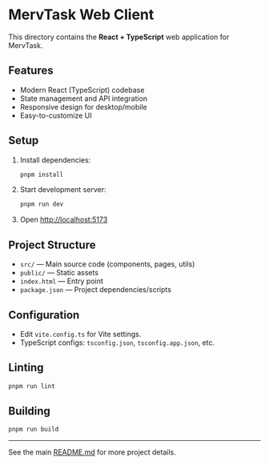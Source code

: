 # MervTask Web Client

This directory contains the **React + TypeScript** web application for MervTask.

## Features

- Modern React (TypeScript) codebase
- State management and API integration
- Responsive design for desktop/mobile
- Easy-to-customize UI

## Setup

1. Install dependencies:
   ```bash
   pnpm install
   ```
2. Start development server:
   ```bash
   pnpm run dev
   ```
3. Open [http://localhost:5173](http://localhost:5173)

## Project Structure

- `src/` — Main source code (components, pages, utils)
- `public/` — Static assets
- `index.html` — Entry point
- `package.json` — Project dependencies/scripts

## Configuration

- Edit `vite.config.ts` for Vite settings.
- TypeScript configs: `tsconfig.json`, `tsconfig.app.json`, etc.

## Linting

```bash
pnpm run lint
```

## Building

```bash
pnpm run build
```

---

See the main [README.md](../README.md) for more project details.

